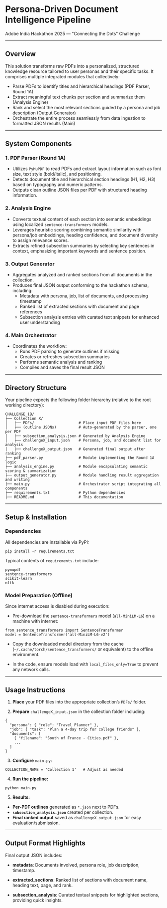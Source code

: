 # Persona-Driven Document Intelligence Pipeline  
Adobe India Hackathon 2025 — "Connecting the Dots" Challenge

---

## Overview

This solution transforms raw PDFs into a personalized, structured knowledge resource tailored to user personas and their specific tasks. It comprises multiple integrated modules that collectively:

- Parse PDFs to identify titles and hierarchical headings (PDF Parser, Round 1A)
- Extract meaningful text chunks per section and summarize them (Analysis Engine)
- Rank and select the most relevant sections guided by a persona and job description (Output Generator)
- Orchestrate the entire process seamlessly from data ingestion to formatted JSON results (Main)

---

## System Components

### 1. PDF Parser (Round 1A)

- Utilizes `PyMuPDF` to read PDFs and extract layout information such as font size, text style (bold/italic), and positioning.
- Detects document title and hierarchical section headings (H1, H2, H3) based on typography and numeric patterns.
- Outputs clean outline JSON files per PDF with structured heading information.

### 2. Analysis Engine

- Converts textual content of each section into semantic embeddings using localized `sentence-transformers` models.
- Leverages heuristic scoring combining semantic similarity with persona/job embeddings, heading confidence, and document diversity to assign relevance scores.
- Extracts refined subsection summaries by selecting key sentences in context, emphasizing important keywords and sentence position.

### 3. Output Generator

- Aggregates analyzed and ranked sections from all documents in the collection.
- Produces final JSON output conforming to the hackathon schema, including:
  - Metadata with persona, job, list of documents, and processing timestamp
  - Ranked list of extracted sections with document and page references
  - Subsection analysis entries with curated text snippets for enhanced user understanding

### 4. Main Orchestrator

- Coordinates the workflow:
  - Runs PDF parsing to generate outlines if missing
  - Creates or refreshes subsection summaries
  - Performs semantic analysis and ranking
  - Compiles and saves the final result JSON

---

## Directory Structure

Your pipeline expects the following folder hierarchy (relative to the root working directory):

```
CHALLENGE_1B/
├── Collection X/
│   ├── PDFs/                    # Place input PDF files here
│   ├── (outline JSONs)          # Auto-generated by the parser, one per PDF
│   ├── subsection_analysis.json # Generated by Analysis Engine
│   ├── challengeX_input.json    # Persona, job, and document list for analysis
│   ├── challengeX_output.json   # Generated final output after ranking
├── pdf_parser.py                # Module implementing the Round 1A logic
├── analysis_engine.py           # Module encapsulating semantic scoring & summarization
├── output_generator.py          # Module handling result aggregation and writing
├── main.py                      # Orchestrator script integrating all components
├── requirements.txt             # Python dependencies
├── README.md                    # This documentation
```

---

## Setup & Installation

### Dependencies

All dependencies are installable via PyPI:

```
pip install -r requirements.txt
```

Typical contents of `requirements.txt` include:

```
pymupdf
sentence-transformers
scikit-learn
nltk
```

### Model Preparation (Offline)

Since internet access is disabled during execution:

- Pre-download the `sentence-transformers` model (`all-MiniLM-L6`) on a machine with internet:

```
from sentence_transformers import SentenceTransformer
model = SentenceTransformer('all-MiniLM-L6-v2')
```

- Copy the downloaded model directory from the cache (`~/.cache/torch/sentence_transformers/` or equivalent) to the offline environment.

- In the code, ensure models load with `local_files_only=True` to prevent any network calls.

---

## Usage Instructions

1. **Place** your PDF files into the appropriate collection’s `PDFs/` folder.

2. **Prepare** `challengeX_input.json` in the collection folder including:

```
{
  "persona": { "role": "Travel Planner" },
  "job": { "task": "Plan a 4-day trip for college friends" },
  "documents": [
    { "filename": "South of France - Cities.pdf" },
    ...
  ]
}
```

3. **Configure** `main.py`:

```
COLLECTION_NAME = 'Collection 1'   # Adjust as needed
```

4. **Run the pipeline:**

```
python main.py
```

5. **Results:**

- **Per-PDF outlines** generated as `*.json` next to PDFs.
- **`subsection_analysis.json`** created per collection.
- **Final ranked output** saved as `challengeX_output.json` for easy evaluation/submission.

---

## Output Format Highlights

Final output JSON includes:

- **metadata**: Documents involved, persona role, job description, timestamp.

- **extracted_sections**: Ranked list of sections with document name, heading text, page, and rank.

- **subsection_analysis**: Curated textual snippets for highlighted sections, providing quick insights.

